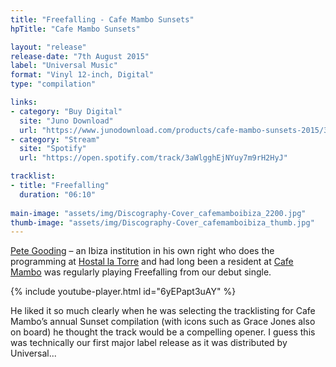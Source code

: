 ```yaml
---
title: "Freefalling - Cafe Mambo Sunsets"
hpTitle: "Cafe Mambo Sunsets"

layout: "release"
release-date: "7th August 2015"
label: "Universal Music"
format: "Vinyl 12-inch, Digital"
type: "compilation"

links:
- category: "Buy Digital"
  site: "Juno Download"
  url: "https://www.junodownload.com/products/cafe-mambo-sunsets-2015/3227447-02/"
- category: "Stream"
  site: "Spotify"
  url: "https://open.spotify.com/track/3aWlgghEjNYuy7m9rH2HyJ"

tracklist:
- title: "Freefalling"
  duration: "06:10"
  
main-image: "assets/img/Discography-Cover_cafemamboibiza_2200.jpg"
thumb-image: "assets/img/Discography-Cover_cafemamboibiza_thumb.jpg"
---
```


[Pete Gooding](https://www.residentadvisor.net/dj/petegooding) – an Ibiza institution in his own right who does the programming at [Hostal la Torre](http://www.latorreibiza.com/en/) and had long been a resident at [Cafe Mambo](https://cafemamboibiza.com/) was regularly playing Freefalling from our debut single. 

{% include youtube-player.html id="6yEPapt3uAY" %}

He liked it so much clearly when he was selecting the tracklisting for Cafe Mambo’s annual Sunset compilation (with icons such as Grace Jones also on board) he thought the track would be a compelling opener. I guess this was technically our first major label release as it was distributed by Universal... 